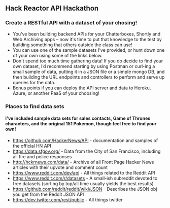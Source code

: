 ## Hack Reactor API Hackathon
### Create a RESTful API with a dataset of your chosing! 
* You’ve been building backend APIs for your Chatterboxes, Shortly and Web Archiving apps – now it's time to put that knowledge to the test by building something that others outside the class can use! 
* You can use one of the sample datasets I've provided, or hunt down one of your own using some of the links below. 
* Don't spend too much time gathering data! If you do decide to find your own dataset, I’d recommend starting by using Postman or curl-ing a small sample of data, putting it in a JSON file or a simple mongo DB, and then building the URL endpoints and controllers to perform and serve up queries for the data.
* Bonus points if you can deploy the API server and data to Heroku, Azure, or another PaaS of your choosing! 

### Places to find data sets
#### I've included sample data sets for sales contacts, Game of Thrones characters, and the original 151 Pokemon, though feel free to find your own!
* https://github.com/HackerNews/API - documentation and samples of the official HN API
* https://data.sfgov.org/ - Data from the City of San Francisco, including all fire and police responses
* http://hckrnews.com/data/ - Archive of all Front Page Hacker News articles with their upvote and comment count
* https://www.reddit.com/dev/api - All things related to the Reddit API
* https://www.reddit.com/r/datasets - A small-ish subreddit devoted to free datasets (sorting by top/all time usually yields the best results)
* https://github.com/reddit/reddit/wiki/JSON - Describes the JSON obj you get from the Reddit JSON API
* https://dev.twitter.com/rest/public - All things twitter
